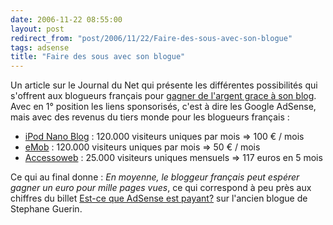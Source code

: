 ```yaml
---
date: 2006-11-22 08:55:00
layout: post
redirect_from: "post/2006/11/22/Faire-des-sous-avec-son-blogue"
tags: adsense
title: "Faire des sous avec son blogue"
---
```


Un article sur le Journal du Net qui présente les différentes possibilités
qui s'offrent aux blogueurs français pour [gagner
de l'argent grace à son blog](http://www.journaldunet.com/diaporama/061120-monetiser-blog/index.shtml). Avec en 1° position les liens sponsorisés,
c'est à dire les Google AdSense, mais avec des revenus du tiers monde pour les
blogueurs français :

* [iPod Nano Blog](http://www.inanoblog.fr/) :
120.000 visiteurs uniques par mois => 100 € / mois
* [eMob](http://www.emob.fr/dotclear/) : 120.000
visiteurs uniques par mois => 50 € / mois
* [Accessoweb](http://blog.accessoweb.info/) :
25.000 visiteurs uniques mensuels => 117 euros en 5 mois

Ce qui au final donne : *En moyenne, le bloggeur français peut espérer
gagner un euro pour mille pages vues*, ce qui correspond à peu près aux
chiffres du billet [Est-ce
que AdSense est payant?](http://nuouz.blogspot.com/2006/05/est-ce-que-adsense-est-payant.html) sur l'ancien blogue de Stephane Guerin.
